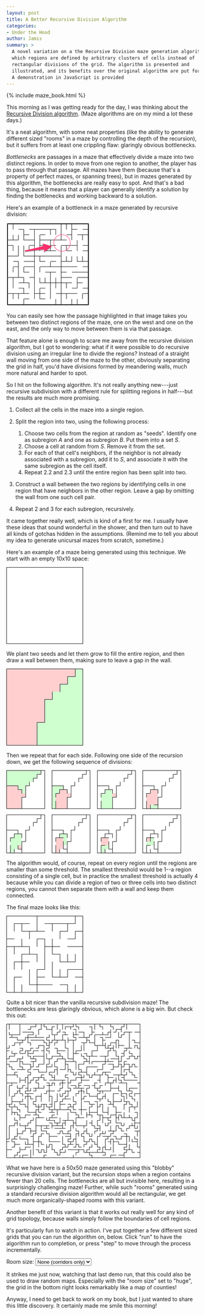 ```yaml
---
layout: post
title: A Better Recursive Division Algorithm
categories:
- Under the Hood
author: Jamis
summary: >
  A novel variation on a the Recursive Division maze generation algorithm, in
  which regions are defined by arbitrary clusters of cells instead of
  rectangular divisions of the grid. The algorithm is presented and
  illustrated, and its benefits over the original algorithm are put forth.
  A demonstration in JavaScript is provided
---
```


{% include maze_book.html %}

This morning as I was getting ready for the day, I was thinking about the [Recursive Division algorithm](http://weblog.jamisbuck.org/2011/1/12/maze-generation-recursive-division-algorithm). (Maze algorithms are on my mind a lot these days.)

It's a neat algorithm, with some neat properties (like the ability to generate different sized "rooms" in a maze by controlling the depth of the recursion), but it suffers from at least one crippling flaw: glaringly obvious bottlenecks.

*Bottlenecks* are passages in a maze that effectively divide a maze into two distinct regions. In order to move from one region to another, the player has to pass through that passage. All mazes have them (because that's a property of perfect mazes, or spanning trees), but in mazes generated by this algorithm, the bottlenecks are really easy to spot. And that's a bad thing, because it means that a player can generally identify a solution by finding the bottlenecks and working backward to a solution.

Here's an example of a bottleneck in a maze generated by recursive division:

![Bottleneck](/images/20150115-recursive-division.png)

You can easily see how the passage highlighted in that image takes you between two distinct regions of the maze, one on the west and one on the east, and the only way to move between them is via that passage.

That feature alone is enough to scare me away from the recursive division algorithm, but I got to wondering: what if it were possible to do recursive division using an irregular line to divide the regions? Instead of a straight wall moving from one side of the maze to the other, obviously separating the grid in half, you'd have divisions formed by meandering walls, much more natural and harder to spot.

So I hit on the following algorithm. It's not really anything new---just recursive subdivision with a different rule for splitting regions in half---but the results are much more promising.

1. Collect all the cells in the maze into a single region.

2. Split the region into two, using the following process:

    1. Choose two cells from the region at random as "seeds". Identify
       one as subregion *A* and one as subregion *B*. Put them into a set *S*.
    2. Choose a cell at random from *S*. Remove it from the set.
    3. For each of that cell's neighbors, if the neighbor is not already
       associated with a subregion, add it to *S*, and associate it with the
       same subregion as the cell itself.
    4. Repeat 2.2 and 2.3 until the entire region has been split into two.

3. Construct a wall between the two regions by identifying cells in one region
   that have neighbors in the other region. Leave a gap by omitting the wall
   from one such cell pair.

4. Repeat 2 and 3 for each subregion, recursively.

It came together really well, which is kind of a first for me. I usually have these ideas that sound wonderful in the shower, and then turn out to have all kinds of gotchas hidden in the assumptions. (Remind me to tell you about my idea to generate unicursal mazes from scratch, sometime.)

Here's an example of a maze being generated using this technique. We start with an empty 10x10 space:

![Empty grid](/images/20150115-empty-grid.png)

We plant two seeds and let them grow to fill the entire region, and then draw a wall between them, making sure to leave a gap in the wall.

![Step #1](/images/20150115-step-01.png)

Then we repeat that for each side. Following one side of the recursion down, we get the following sequence of divisions:

![Recursive process](/images/20150115-recursive-process.png)

The algorithm would, of course, repeat on every region until the regions are smaller than some threshold. The smallest threshold would be 1--a region consisting of a single cell, but in practice the smallest threshold is actually 4 because while you can divide a region of two or three cells into two distinct regions, you cannot then separate them with a wall and keep them connected.

The final maze looks like this:

![Final maze](/images/20150115-done.png)

Quite a bit nicer than the vanilla recursive subdivision maze! The bottlenecks are less glaringly obvious, which alone is a big win. But check this out:

![Final maze](/images/20150115-blob-rooms.png)

What we have here is a 50x50 maze generated using this "blobby" recursive division variant, but the recursion stops when a region contains fewer than 20 cells. The bottlenecks are all but invisible here, resulting in a surprisingly challenging maze! Further, while such "rooms" generated using a standard recursive division algorithm would all be rectangular, we get much more organically-shaped rooms with this variant.

Another benefit of this variant is that it works out really well for any kind of grid topology, because walls simply follow the boundaries of cell regions.

It's particularly fun to watch in action. I've put together a few different sized grids that you can run the algorithm on, below. Click "run" to have the algorithm run to completion, or press "step" to move through the process incrementally.

<script type="text/javascript" src="/javascripts/maze-minified.js"></script>
<script type="text/javascript">
  function resetMazes() {
    for(var i = 0; i < arguments.length; i++) {
      var id = arguments[i];
      var element = document.getElementById(id);
      element.mazeReset();
    }
  }

  function blobbyThreshold() {
    var s = document.getElementById('blobby_threshold');
    return s.options[s.selectedIndex].value;
  }
</script>
<p>
  Room size: <select id="blobby_threshold" onchange="resetMazes('blobbydivision', 'blob_smallish', 'blob_bigger', 'blob_biggest');">
    <option value="4">None (corridors only)</option>
    <option value="10">Small</option>
    <option value="25">Medium</option>
    <option value="40">Large</option>
  </select>
</p>
<div class="row">
  <script type="text/javascript">Maze.createCanvasWidget("BlobbyDivision", 5, 5, { "threshold": blobbyThreshold, "watch": false, "class": "small", "styles": { "f": "#ffa" } });</script>
  <script type="text/javascript">Maze.createCanvasWidget("BlobbyDivision", 10, 10, { "id": "blob_smallish", "threshold": blobbyThreshold, "watch": false, "class": "small", "styles": { "f": "#ffa" } });</script>
  <script type="text/javascript">Maze.createCanvasWidget("BlobbyDivision", 21, 21, { "id": "blob_bigger", "threshold": blobbyThreshold, "watch": false, "class": "small", "styles": { "f": "#ffa" } });</script>
  <script type="text/javascript">Maze.createCanvasWidget("BlobbyDivision", 42, 42, { "id": "blob_biggest", "threshold": blobbyThreshold, "watch": false, "class": "small", "styles": { "f": "#ffa" } });</script>
</div>

It strikes me just now, watching that last demo run, that this could also be used to draw random maps. Especially with the "room size" set to "huge", the grid in the bottom right looks remarkably like a map of counties!

Anyway, I need to get back to work on my book, but I just wanted to share this little discovery. It certainly made me smile this morning!
